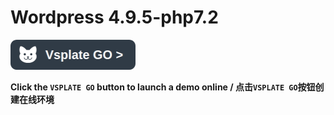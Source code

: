 # Wordpress 4.9.5-php7.2

<a href="https://www.vsplate.com/?docker-compose=https://github.com/vsplate/dcenvs/wordpress/4.9.5-php7.2"><img alt="VSPLATE GO" src="https://raw.githubusercontent.com/vsplate/images/master/vsgo_btn.png" width="200px"></a>

**Click the `VSPLATE GO` button to launch a demo online / 点击`VSPLATE GO`按钮创建在线环境**